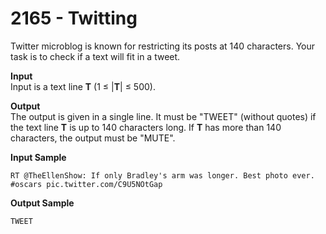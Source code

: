 # 2165 - Twitting

Twitter microblog is known for restricting its posts at 140 characters. Your task is to check if a text will fit in a tweet.

**Input**<br>
Input is a text line **T** (1 ≤ |**T**| ≤ 500).

**Output**<br>
The output is given in a single line. It must be "TWEET" (without quotes) if the text line **T** is up to 140 characters long. If **T** has more than 140 characters, the output must be "MUTE".

**Input Sample**
````
RT @TheEllenShow: If only Bradley's arm was longer. Best photo ever. #oscars pic.twitter.com/C9U5NOtGap
````

**Output Sample**
````
TWEET
````